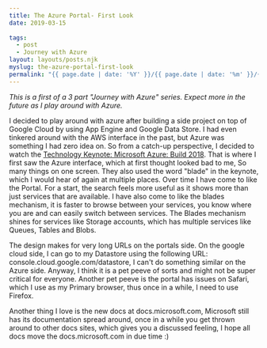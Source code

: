 ```yaml
---
title: The Azure Portal- First Look
date: 2019-03-15
 
tags: 
  - post
  - Journey with Azure 
layout: layouts/posts.njk
myslug: the-azure-portal-first-look
permalink: "{{ page.date | date: '%Y' }}/{{ page.date | date: '%m' }}/{{ page.date | date: '%d' }}/{{ myslug | slug }}/index.html"
---
```


_This is a first of a 3 part "Journey with Azure" series. Expect more in the future as I play around with Azure._

I decided to play around with azure after building a side project on top of Google Cloud by using App Engine and Google Data Store. I had even tinkered around with the AWS interface in the past, but Azure was something I had zero idea on. So from a catch-up perspective, I decided to watch the [Technology Keynote: Microsoft Azure: Build 2018](https://www.youtube.com/watch?v=G9615XmUfas). That is where I first saw the Azure interface, which at first thought looked bad to me, So many things on one screen. They also used the word "blade" in the keynote, which I would hear of again at multiple places. Over time I have come to like the Portal. For a start, the search feels more useful as it shows more than just services that are available. I have also come to like the blades mechanism, it is faster to browse between your services, you know where you are and can easily switch between services. The Blades mechanism shines for services like Storage accounts, which has multiple services like Queues, Tables and Blobs.

The design makes for very long URLs on the portals side. On the google cloud side, I can go to my Datastore using the following URL: console.cloud.google.com/datastore, I can't do something similar on the Azure side. Anyway, I think it is a pet peeve of sorts and might not be super critical for everyone. Another pet peeve is the portal has issues on Safari, which I use as my Primary browser, thus once in a while, I need to use Firefox.

Another thing I love is the new docs at docs.microsoft.com, Microsoft still has its documentation spread around, once in a while you get thrown around to other docs sites, which gives you a discussed feeling, I hope all docs move the docs.microsoft.com in due time :)

